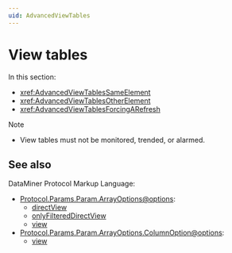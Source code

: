 ```yaml
---
uid: AdvancedViewTables
---
```


# View tables

In this section:

- <xref:AdvancedViewTablesSameElement>
- <xref:AdvancedViewTablesOtherElement>
- <xref:AdvancedViewTablesForcingARefresh>

> [!NOTE]
>
> - View tables must not be monitored, trended, or alarmed.

## See also

DataMiner Protocol Markup Language:

- [Protocol.Params.Param.ArrayOptions@options](xref:Protocol.Params.Param.ArrayOptions-options):
  - [directView](xref:Protocol.Params.Param.ArrayOptions-options#directview)
  - [onlyFilteredDirectView](xref:Protocol.Params.Param.ArrayOptions-options#onlyfiltereddirectview)
  - [view](xref:Protocol.Params.Param.ArrayOptions-options#view)
- [Protocol.Params.Param.ArrayOptions.ColumnOption@options](xref:Protocol.Params.Param.ArrayOptions.ColumnOption-options):
  - [view](xref:ColumnOptionOptionsOverview#view)
